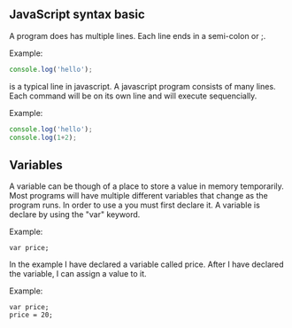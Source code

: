 ## JavaScript syntax basic
A program does has multiple lines. Each line ends in a semi-colon or ;. 

Example: 

``` javascript
console.log('hello');
```

is a typical line in javascript. A javascript program consists of many lines. Each command will be on its own line and will execute sequencially. 

Example:

``` javascript
console.log('hello');
console.log(1+2);
```

## Variables
A variable can be though of a place to store a value in memory temporarily. Most programs will have multiple different variables that change as the program runs.
In order to use a you must first declare it. A variable is declare by using the "var" keyword.

Example:

```
var price;
```

In the example I have declared a variable called price. After I have declared the variable, I can assign a value to it. 

Example:

```
var price;
price = 20;
```



